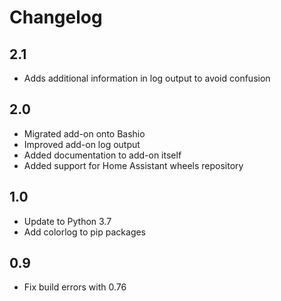 # Changelog

## 2.1

- Adds additional information in log output to avoid confusion

## 2.0

- Migrated add-on onto Bashio
- Improved add-on log output
- Added documentation to add-on itself
- Added support for Home Assistant wheels repository

## 1.0

- Update to Python 3.7
- Add colorlog to pip packages

## 0.9

- Fix build errors with 0.76

